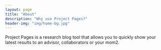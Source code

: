 ```yaml
---
layout: page
title: "About"
description: "Why use Project Pages?"
header-img: "img/home-bg.jpg"
---
```


Project Pages is a research blog tool that allows you to quickly show your latest results to an advisor, collaborators or your mom2.
	